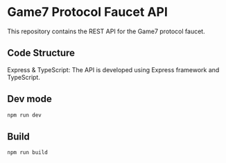 # Game7 Protocol Faucet API

This repository contains the REST API for the Game7 protocol faucet.

## Code Structure

Express & TypeScript: The API is developed using Express framework and TypeScript.

## Dev mode

```bash
npm run dev
```

## Build

```bash
npm run build
```